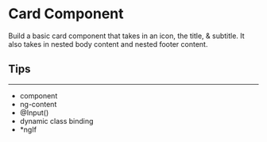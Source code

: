 # Card Component

Build a basic card component that takes in an icon, the title, & subtitle. It also takes in nested body content and nested footer content.

## Tips
---
- component
- ng-content
- @Input()
- dynamic class binding
- *ngIf